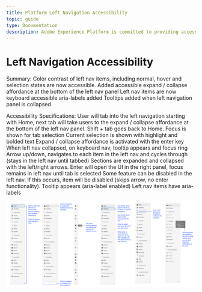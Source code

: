 ```yaml
---
title: Platform Left Navigation Accessibility
topic: guide
type: Documentation
description: Adobe Experience Platform is committed to providing accessible and inclusive features to all individuals.
---
```


# Left Navigation Accessibility

Summary:
Color contrast of left nav items, including normal, hover and selection states are now accessible. 
Added accessible expand / collapse affordance at the bottom of the left nav panel
Left nav items are now keyboard accessible
aria-labels added
Tooltips added when left navigation panel is collapsed

Accessibility Specifications:
User will tab into the left navigation starting with Home, next tab will take users to the expand / collapse affordance at the bottom of the left nav panel.
Shift + tab goes back to Home.
Focus is shown for tab selection
Current selection is shown with highlight and bolded text
Expand / collapse affordance is activated with the enter key
When left nav collapsed, on keyboard nav, tooltip appears and focus ring
Arrow up/down, navigates to each item in the left nav and cycles through (stays in the left nav until tabbed)
Sections are expanded and collapsed with the left/right arrows. 
Enter will open the UI in the right panel, focus remains in left nav until tab is selected
Some feature can be disabled in the left nav. If this occurs, item will be disabled (skips arrow, no enter functionality).
Tooltip appears (aria-label enabled)
Left nav items have aria-labels

![An image showing multiple versions of the Experience Platform left navigation with accessibility features highlighted.](../images/left-navigation.png)